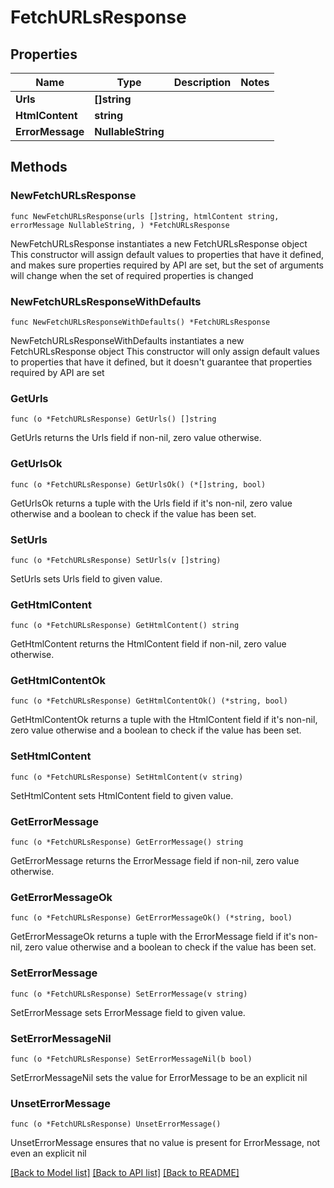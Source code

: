 # FetchURLsResponse

## Properties

Name | Type | Description | Notes
------------ | ------------- | ------------- | -------------
**Urls** | **[]string** |  | 
**HtmlContent** | **string** |  | 
**ErrorMessage** | **NullableString** |  | 

## Methods

### NewFetchURLsResponse

`func NewFetchURLsResponse(urls []string, htmlContent string, errorMessage NullableString, ) *FetchURLsResponse`

NewFetchURLsResponse instantiates a new FetchURLsResponse object
This constructor will assign default values to properties that have it defined,
and makes sure properties required by API are set, but the set of arguments
will change when the set of required properties is changed

### NewFetchURLsResponseWithDefaults

`func NewFetchURLsResponseWithDefaults() *FetchURLsResponse`

NewFetchURLsResponseWithDefaults instantiates a new FetchURLsResponse object
This constructor will only assign default values to properties that have it defined,
but it doesn't guarantee that properties required by API are set

### GetUrls

`func (o *FetchURLsResponse) GetUrls() []string`

GetUrls returns the Urls field if non-nil, zero value otherwise.

### GetUrlsOk

`func (o *FetchURLsResponse) GetUrlsOk() (*[]string, bool)`

GetUrlsOk returns a tuple with the Urls field if it's non-nil, zero value otherwise
and a boolean to check if the value has been set.

### SetUrls

`func (o *FetchURLsResponse) SetUrls(v []string)`

SetUrls sets Urls field to given value.


### GetHtmlContent

`func (o *FetchURLsResponse) GetHtmlContent() string`

GetHtmlContent returns the HtmlContent field if non-nil, zero value otherwise.

### GetHtmlContentOk

`func (o *FetchURLsResponse) GetHtmlContentOk() (*string, bool)`

GetHtmlContentOk returns a tuple with the HtmlContent field if it's non-nil, zero value otherwise
and a boolean to check if the value has been set.

### SetHtmlContent

`func (o *FetchURLsResponse) SetHtmlContent(v string)`

SetHtmlContent sets HtmlContent field to given value.


### GetErrorMessage

`func (o *FetchURLsResponse) GetErrorMessage() string`

GetErrorMessage returns the ErrorMessage field if non-nil, zero value otherwise.

### GetErrorMessageOk

`func (o *FetchURLsResponse) GetErrorMessageOk() (*string, bool)`

GetErrorMessageOk returns a tuple with the ErrorMessage field if it's non-nil, zero value otherwise
and a boolean to check if the value has been set.

### SetErrorMessage

`func (o *FetchURLsResponse) SetErrorMessage(v string)`

SetErrorMessage sets ErrorMessage field to given value.


### SetErrorMessageNil

`func (o *FetchURLsResponse) SetErrorMessageNil(b bool)`

 SetErrorMessageNil sets the value for ErrorMessage to be an explicit nil

### UnsetErrorMessage
`func (o *FetchURLsResponse) UnsetErrorMessage()`

UnsetErrorMessage ensures that no value is present for ErrorMessage, not even an explicit nil

[[Back to Model list]](../README.md#documentation-for-models) [[Back to API list]](../README.md#documentation-for-api-endpoints) [[Back to README]](../README.md)


